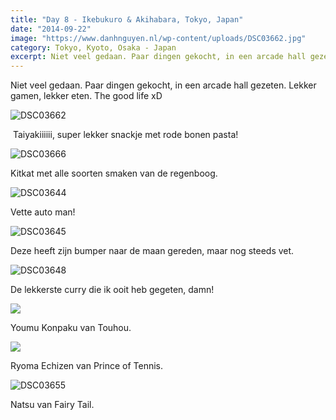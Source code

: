 ```yaml
---
title: "Day 8 - Ikebukuro & Akihabara, Tokyo, Japan"
date: "2014-09-22"
image: "https://www.danhnguyen.nl/wp-content/uploads/DSC03662.jpg"
category: Tokyo, Kyoto, Osaka - Japan
excerpt: Niet veel gedaan. Paar dingen gekocht, in een arcade hall gezeten. Lekker gamen, lekker eten. The good life...
---
```


Niet veel gedaan. Paar dingen gekocht, in een arcade hall gezeten. Lekker gamen, lekker eten. The good life xD

![DSC03662](https://www.danhnguyen.nl/wp-content/uploads//DSC03662-1024x575.jpg)

 Taiyakiiiiii, super lekker snackje met rode bonen pasta!

![DSC03666](https://www.danhnguyen.nl/wp-content/uploads//DSC03666-1024x575.jpg)

Kitkat met alle soorten smaken van de regenboog.

![DSC03644](https://www.danhnguyen.nl/wp-content/uploads//DSC03644-1024x575.jpg)

Vette auto man!

![DSC03645](https://www.danhnguyen.nl/wp-content/uploads//DSC03645-1024x575.jpg)

Deze heeft zijn bumper naar de maan gereden, maar nog steeds vet.

![DSC03648](https://www.danhnguyen.nl/wp-content/uploads//DSC03648-1024x575.jpg)

De lekkerste curry die ik ooit heb gegeten, damn!

![](https://www.danhnguyen.nl/wp-content/uploads//DSC036511-575x1024.jpg)

Youmu Konpaku van Touhou.

![](https://www.danhnguyen.nl/wp-content/uploads//DSC036521-575x1024.jpg)

Ryoma Echizen van Prince of Tennis.

![DSC03655](https://www.danhnguyen.nl/wp-content/uploads//DSC03655-575x1024.jpg)

Natsu van Fairy Tail.

